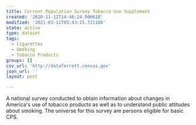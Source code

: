 ```yaml
---
title: Current Population Survey Tobacco Use Supplement
created: '2020-11-12T14:46:24.000618'
modified: '2021-03-11T05:43:15.721188'
state: active
type: dataset
tags:
  - Cigarettes
  - Smoking
  - Tobacco Products
groups: []
csv_url: 'http://dataferrett.census.gov'
json_url: ''
layout: post

---
```

A national survey conducted to obtain information about changes in America's use of tobacco products as well as to understand public attitudes about smoking. The universe for this survey are persons eligible for basic CPS.
